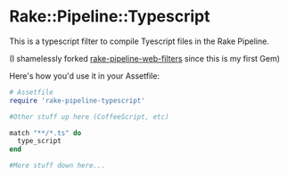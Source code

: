 # Rake::Pipeline::Typescript

This is a typescript filter to compile Tyescript files in the Rake Pipeline.

(I shamelessly forked [rake-pipeline-web-filters](https://github.com/wycats/rake-pipeline-web-filters) since this is my first Gem)

Here's how you'd use it in your Assetfile:

```ruby
# Assetfile
require 'rake-pipeline-typescript'

#Other stuff up here (CoffeeScript, etc)

match "**/*.ts" do
  type_script
end

#More stuff down here...

```
